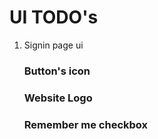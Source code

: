 # UI TODO's
1.  Signin page ui
    ### Button's icon
    ### Website Logo
    ### Remember me checkbox